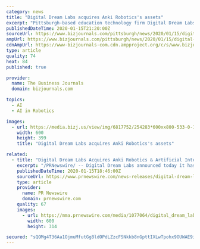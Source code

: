 ```yaml
---
category: news
title: "Digital Dream Labs acquires Anki Robotics's assets"
excerpt: "Pittsburgh-based education technology firm Digital Dream Labs LLC has acquired the assets of Anki Robotics and Artificial Intelligence assets without taking on any liabilities. Financials were not disclosed."
publishedDateTime: 2020-01-15T21:20:00Z
sourceUrl: https://www.bizjournals.com/pittsburgh/news/2020/01/15/digital-dream-labs-acquires-anki-roboticss-assets.html
ampUrl: https://www.bizjournals.com/pittsburgh/news/2020/01/15/digital-dream-labs-acquires-anki-roboticss-assets.amp.html
cdnAmpUrl: https://www-bizjournals-com.cdn.ampproject.org/c/s/www.bizjournals.com/pittsburgh/news/2020/01/15/digital-dream-labs-acquires-anki-roboticss-assets.amp.html
type: article
quality: 74
heat: 84
published: true

provider:
  name: The Business Journals
  domain: bizjournals.com

topics:
  - AI
  - AI in Robotics

images:
  - url: https://media.bizj.us/view/img/6817752/254283*600xx800-533-0-18.jpg
    width: 600
    height: 399
    title: "Digital Dream Labs acquires Anki Robotics's assets"

related:
  - title: "Digital Dream Labs Acquires Anki Robotics & Artificial Intelligence Assets"
    excerpt: "/PRNewswire/ -- Digital Dream Labs announced today it has acquired Anki Robotics and Artificial Intelligence assets without taking on any"
    publishedDateTime: 2020-01-15T18:46:00Z
    sourceUrl: https://www.prnewswire.com/news-releases/digital-dream-labs-acquires-anki-robotics--artificial-intelligence-assets-300987766.html
    type: article
    provider:
      name: PR Newswire
      domain: prnewswire.com
    quality: 67
    images:
      - url: https://mma.prnewswire.com/media/1077064/digital_dream_labs_logo.jpg?p=facebook
        width: 600
        height: 314

secured: "sQOMg4T36Aa1OjmuMfutGg8ldOPdLZzcFSNkkb8nGpttIXLwTpohx9OUWAE9iIGvEIhVuHnjq4IyOKbECCHVd2n/AI4hCnGdtevAvzmxKYMKu+3OKCDI3ocZUcuvPMuo0h8uCN9Nqn0UYCJT6Nhc+bVKBk5joWYTjM49t5u4RBcaJYkFmmdTW5cBwTvi3TF6Ucre0hIXjOiiRkQwZvxd22t+49vk1W909yF6HyvwuWgzhf57ba1QVPruSbJkWwinFbJssIh8tEjI4ZgabTGKy9bH9PqBVYu01SvgmscMUmmUD/iN+73+dOG5E2/TrVe5beH73OHV11g3ZOEGFeJHvZanChQjCVMvP8fdSjKTZFEovChmms5CCw8cGKmc6DHAhXqcboid7729KHcg3I48EhVh6SMQpaFIsQ3mt7Akd2LKgjYxWYo+0XuViywF40ZLRH0Q0PlM6blCSB59Yzd0fQ==;Hah5rDMfIoSE/XBPMgsNiA=="
---
```



